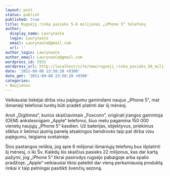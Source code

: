 ```yaml
---
layout: post
status: publish
published: true
title: Rugsėjį rinką pasieks 5-6 milijonai „iPhone 5“ telefonų
author:
  display_name: LaurynasCe
  login: LaurynasCe
  email: LaurynasCe@gmail.com
  url: ''
author_login: LaurynasCe
author_email: LaurynasCe@gmail.com
wordpress_id: 5932
wordpress_url: http://localhost/site/new/rugseji_rinka_pasieks_56_milijonai_iphone_5_telefonu/
date: '2011-09-08 23:58:20 +0300'
date_gmt: '2011-09-08 23:58:20 +0300'
categories:
- Naujienos
---
```

<p>Veikiausiai tiekėjai dirba visu pajėgumu gamindami naujus „iPhone 5“, mat išmanieji telefonai turėtų būti pradėti platinti dar šį mėnesį.</p>
<p>Anot „Digitimes“, kurios skaičiavimais „Foxconn“, originali įrangos gamintoja (OEM) ankstesniąjam „Apple“ telefonui, šiuo metu pagamina 150 000 vienetų naujųjų „iPhone 5“ kasdien. Už baterijas, objektyvus, priekinius stiklus ir lietimui jautrią panelę atsakingos bendrovės taip pat dirba visu pajėgumu, teigiama svetainėje.</p>
<p>Šios pastangos reiškia, jog apie 6 milijonai išmaniųjų telefonų bus išplatinti šį mėnesį, o iki Šv. Kalėdų šis skaičius pasieks 22 milijonus, kas dar kartą pažymi, jog „iPhone 5“ tikrai pasirodys rugsėjo pabaigoje arba spalio pradžioje. „Apple“ veikiausiai tikisi pateikti dar vieną perkamiausią produktą rinkai ir taip pelningai pasitikti švenčių sezoną.</p>
